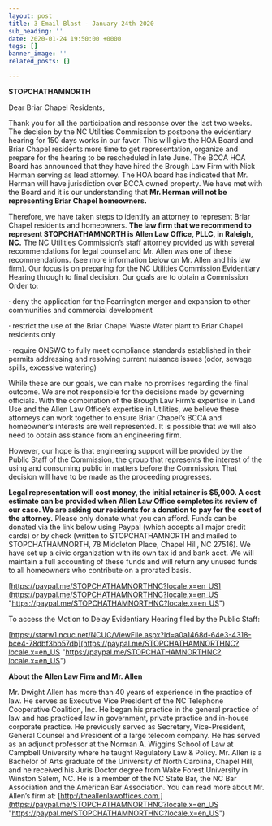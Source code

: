 ```yaml
---
layout: post
title: 3 Email Blast - January 24th 2020
sub_heading: ''
date: 2020-01-24 19:50:00 +0000
tags: []
banner_image: ''
related_posts: []

---
```

**STOPCHATHAMNORTH**

Dear Briar Chapel Residents,

Thank you for all the participation and response over the last two weeks. The decision by the NC Utilities Commission to postpone the evidentiary hearing for 150 days works in our favor. This will give the HOA Board and Briar Chapel residents more time to get representation, organize and prepare for the hearing to be rescheduled in late June. The BCCA HOA Board has announced that they have hired the Brough Law Firm with Nick Herman serving as lead attorney. The HOA board has indicated that Mr. Herman will have jurisdiction over BCCA owned property. We have met with the Board and it is our understanding that **Mr. Herman will not be representing Briar Chapel homeowners.**

Therefore, we have taken steps to identify an attorney to represent Briar Chapel residents and homeowners. **The law firm that we recommend to represent STOPCHATHAMNORTH is Allen Law Office, PLLC, in Raleigh, NC.** The NC Utilities Commission’s staff attorney provided us with several recommendations for legal counsel and Mr. Allen was one of these recommendations. (see more information below on Mr. Allen and his law firm). Our focus is on preparing for the NC Utilities Commission Evidentiary Hearing through to final decision. Our goals are to obtain a Commission Order to:

· deny the application for the Fearrington merger and expansion to other communities and commercial development

· restrict the use of the Briar Chapel Waste Water plant to Briar Chapel residents only

· require ONSWC to fully meet compliance standards established in their permits addressing and resolving current nuisance issues (odor, sewage spills, excessive watering)

While these are our goals, we can make no promises regarding the final outcome. We are not responsible for the decisions made by governing officials. With the combination of the Brough Law Firm’s expertise in Land Use and the Allen Law Office’s expertise in Utilities, we believe these attorneys can work together to ensure Briar Chapel’s BCCA and homeowner’s interests are well represented. It is possible that we will also need to obtain assistance from an engineering firm.

However, our hope is that engineering support will be provided by the Public Staff of the Commission, the group that represents the interest of the using and consuming public in matters before the Commission. That decision will have to be made as the proceeding progresses.

**Legal representation will cost money, the initial retainer is $5,000. A cost estimate can be provided when Allen Law Office completes its review of our case. We are asking our residents for a donation to pay for the cost of the attorney.** Please only donate what you can afford. Funds can be donated via the link below using Paypal (which accepts all major credit cards) or by check (written to STOPCHATHAMNORTH and mailed to STOPCHATHAMNORTH, 78 Middleton Place, Chapel Hill, NC 27516). We have set up a civic organization with its own tax id and bank acct. We will maintain a full accounting of these funds and will return any unused funds to all homeowners who contribute on a prorated basis.

[https://paypal.me/STOPCHATHAMNORTHNC?locale.x=en_US](https://paypal.me/STOPCHATHAMNORTHNC?locale.x=en_US "https://paypal.me/STOPCHATHAMNORTHNC?locale.x=en_US")

To access the Motion to Delay Evidentiary Hearing filed by the Public Staff:

[https://starw1.ncuc.net/NCUC/ViewFile.aspx?Id=a0a1468d-64e3-4318-bce4-78dbf3bb57db](https://paypal.me/STOPCHATHAMNORTHNC?locale.x=en_US "https://paypal.me/STOPCHATHAMNORTHNC?locale.x=en_US")

**About the Allen Law Firm and Mr. Allen**

Mr. Dwight Allen has more than 40 years of experience in the practice of law. He serves as Executive Vice President of the NC Telephone Cooperative Coalition, Inc. He began his practice in the general practice of law and has practiced law in government, private practice and in-house corporate practice. He previously served as Secretary, Vice-President, General Counsel and President of a large telecom company. He has served as an adjunct professor at the Norman A. Wiggins School of Law at Campbell University where he taught Regulatory Law & Policy. Mr. Allen is a Bachelor of Arts graduate of the University of North Carolina, Chapel Hill, and he received his Juris Doctor degree from Wake Forest University in Winston Salem, NC. He is a member of the NC State Bar, the NC Bar Association and the American Bar Association. You can read more about Mr. Allen’s firm at: [http://theallenlawoffices.com.](https://paypal.me/STOPCHATHAMNORTHNC?locale.x=en_US "https://paypal.me/STOPCHATHAMNORTHNC?locale.x=en_US")